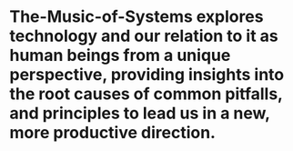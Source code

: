 # The-Music-of-Systems explores technology and our relation to it as human beings from a unique perspective, providing insights into the root causes of common pitfalls, and principles to lead us in a new, more productive direction.

